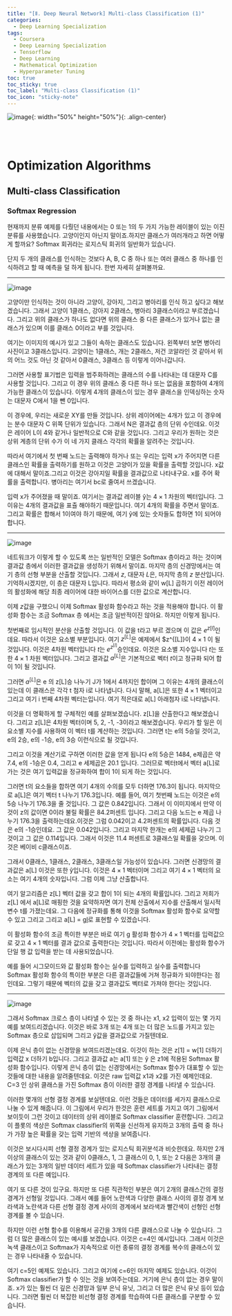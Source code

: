 ```yaml
---
title: "[Ⅱ. Deep Neural Network] Multi-class Classification (1)"
categories:
  - Deep Learning Specialization
tags:
  - Coursera
  - Deep Learning Specialization
  - Tensorflow
  - Deep Learning
  - Mathematical Optimization
  - Hyperparameter Tuning
toc: true
toc_sticky: true
toc_label: "Multi-class Classification (1)"
toc_icon: "sticky-note"
---
```


![image](https://user-images.githubusercontent.com/55765292/177095282-038ee3ed-f543-4793-9eff-f2d5ac239f36.png){: width="50%" height="50%"}{: .align-center}

<br><br>

# Optimization Algorithms

## Multi-class Classification

### Softmax Regression

현재까지 분류 예제를 다뤘던 내용에서는 0 또는 1의 두 가지 가능한 레이블이 있는 이진 분류를 사용했습니다. 고양이인지 아닌지 말이죠.하지만 클래스가 여러개라고 하면 어떻게 할까요? Softmax 회귀라는 로지스틱 회귀의 일반화가 있습니다.

단지 두 개의 클래스를 인식하는 것보다 A, B, C 중 하나 또는 여러 클래스 중 하나를 인식하려고 할 때 예측을 덜 하게 됩니다. 한번 자세히 살펴볼까요.

---

![image](https://user-images.githubusercontent.com/55765292/179472049-8a9bfc84-4c51-4bcc-87a8-8da47b7203b5.png)

고양이만 인식하는 것이 아니라 고양이, 강아지, 그리고 병아리를 인식 하고 싶다고 해보겠습니다. 그래서 고양이 1클래스, 강아지 2클래스, 병아리 3클래스이라고 부르겠습니다. 그리고 위의 클래스가 하나도 없다면 위의 클래스 중 다른 클래스가 있거나 없는 클래스가 있으며 이를 클래스 0이라고 부를 것입니다.

여기는 이미지의 예시가 있고 그들이 속하는 클래스도 있습니다. 왼쪽부터 보면 병아리 사진이고 3클래스입니다. 고양이는 1클래스, 개는 2클래스, 저건 코알라인 것 같아서 위의 어느 것도 아닌 것 같아서 0클래스, 3클래스 등 이렇게 이어나갑니다.

그러면 사용할 표기법은 입력을 범주화하려는 클래스의 수를 나타내는 데 대문자 C를 사용할 것입니다. 그리고 이 경우 위의 클래스 중 다른 하나 또는 없음을 포함하여 4개의 가능한 클래스이 있습니다. 이렇게 4개의 클래스이 있는 경우 클래스을 인덱싱하는 숫자는 대문자 C에서 1을 뺀 0입니다.

이 경우에, 우리는 새로운 XY를 만들 것입니다. 상위 레이어에는 4개가 있고 이 경우에는 분수 대문자 C 위쪽 단위가 있습니다. 그래서 N은 결과값 층의 단위 수인데요. 이것은 레이어 L이 4와 같거나 일반적으로 C와 같을 것입니다. 그리고 우리가 원하는 것은 상위 계층의 단위 수가 이 네 가지 클래스 각각의 확률을 알려주는 것입니다.

따라서 여기에서 첫 번째 노드는 출력해야 하거나 또는 우리는 입력 x가 주어지면 다른 클래스인 확률을 출력하기를 원하고 이것은 고양이가 있을 확률을 출력할 것입니다. x값에 대해서 말이죠.그리고 이것은 강아지일 확률을 결과값으로 나타내구요. x를 주어 확률을 출력합니다. 병아리는 여기서 bc로 줄여서 쓰겠습니다.

입력 x가 주어졌을 때 말이죠. 여기서는 결과값 레이블 ŷ는 $4 \times 1$ 차원의 벡터입니다. 그 이유는 4개의 결과값을 표츌 해야하기 때문입니다. 여기 4개의 확률을 주면서 말이죠. 그리고 확률은 합해서 1이여야 하기 때문에, 여기 ŷ에 있는 숫자들도 합하면 1이 되어야 합니다.

---

![image](https://user-images.githubusercontent.com/55765292/179468396-03eafd2b-6475-4fbd-90f4-4dd2ecc38648.png)


네트워크가 이렇게 할 수 있도록 쓰는 일반적인 모델은 Softmax 층이라고 하는 것이며 결과값 층에서 이러한 결과값을 생성하기 위해서 말이죠. 마지막 층의 신경망에서는 여기 층의 선형 부분을 산출할 것입니다. 그래서 $z$, 대문자 $L$은, 마지막 층의 $z$ 분산입니다. 기억하시겠지만, 이 층은 대문자 L입니다. 따라서 평소와 같이 w[L] 곱하기 이전 레이어의 활성화에 해당 최종 레이어에 대한 바이어스를 더한 값으로 계산합니다.

이제 $z$값을 구했으니 이제 Softmax 활성화 함수라고 하는 것을 적용해야 합니다. 이 활성화 함수는 조금 Softmax 층 에서는 조금 일반적이진 않아요. 하지만 이렇게 됩니다.

첫번째로 임시적인 분산을 산출할 것입니다. 이 값을 t라고 부르 겠으며 이 값은 $e^{z[l]}$인데요. 따라서 이것은 요소별 부분입니다. 여기 $z^{[L]}$은 예제에서 $z^{[L]}이 $4 \times 1$ 이 될 것입니다. 이것은 4차원 벡터입니다 $t$는 $e^{z^{[l]}}$승인데요. 이것은 요소별 지수입니다 $t$는 또한 $4 \times 1$ 차원 벡터입니다. 그리고 결과값 $a^{[L]}$은 기본적으로 벡터 $t$이고 정규화 되어 합이 1이 될 것입니다.

그러면 $a^{[L]}$은 e 의 z[L]승 나누기 J가 1에서 4까지인 합이며 그 이유는 4개의 클래스이 있는데 이 클래스은 각각 t 첨자 i로 나타냅니다. 다시 말해, a[L]은 또한 $4 \times 1$ 벡터이고 그리고 여기 i 번째 4차원 벡터는입니다. 여기 적은대로 a[L] 아래첨자 i로 나타냅니다.

이것을 더 명확하게 할 구체적인 예를 살펴보겠습니다. z[L]을 산출한다고 해보겠습니다. 그리고 z[L]은 4차원 벡터이며 5, 2, -1, -3이라고 해보겠습니다. 우리가 할 일은 이 요소별 지수를 사용하여 이 벡터 t를 계산하는 것입니다. 그러면 t는 e의 5승일 것이고, e의 2승, e의 -1승, e의 3승 이런식으로 될 것입니다.

그리고 이것을 계산기로 구하면 이러한 값을 얻게 됩니다 e의 5승은 1484, e제곱은 약 7.4, e의 -1승은 0.4, 그리고 e 세제곱은 20.1 입니다. 그러므로 벡터t에서 벡터 a[L]로 가는 것은 여기 입력값을 정규화하여 합이 1이 되게 하는 것입니다.

그러면 t의 요소들을 합하면 여기 4개의 수의를 모두 더하면 176.3이 됩니다. 마지막으로 a[L]은 여기 벡터 t 나누기 176.3입니다. 예를 들어, 여기 첫번째 노드는 이것은 e의 5승 나누기 176.3을 줄 것입니다. 그 값은 0.842입니다. 그래서 이 이미지에서 만약 이것이 z의 값이면 0이라 불릴 확률은 84.2퍼센트 입니다. 그리고 다음 노드는 e 제곱 나누기 176.3을 출력하는데요.이것은 그럼 0.042이고 4.2퍼센트의 확률입니다. 다음 것은 e의 -1승인데요. 그 값은 0.042입니다. 그리고 마지막 한개는 e의 세제곱 나누기 그것이고 그 값은 0.114입니다. 그래서 이것은 11.4 퍼센트로 3클래스일 확률을 갖으며. 이것은 베이비 c클래스이죠.

그래서 0클래스, 1클래스, 2클래스, 3클래스일 가능성이 있습니다. 그러면 신경망의 결과값은 a[L] 이것은 또한 ŷ입니다. 이것은 $4 \times 1$ 벡터이며 그리고 여기 $4 \times 1$ 벡터의 요소는 여기 4개의 숫자입니다. 그럼 이제 그냥 산출합니다.

여기 알고리즘은 z[L] 벡터 값을 갖고 합이 1이 되는 4개의 확률입니다. 그리고 저희가 z[L] 에서 a[L]로 매핑한 것을 요약하자면 여기 전체 산출에서 지수를 산출해서 일시적 변수 t를 가졌는데요. 그 다음에 정규화를 통해 이것을 Softmax 활성화 함수로 요약할 수 있고 그리고 그리고 a[L] = g[l](z[l])로 표현할 수 있겠습니다.

이 활성화 함수의 조금 특이한 부분은 바로 여기 g 활성화 함수가 $4 \times 1$ 벡터를 입력값으로 갖고 $4 \times 1$ 벡터를 결과 값으로 출력한다는 것입니다. 따라서 이전에는 활성화 함수가 단일 행 값 입력을 받는 데 사용되었습니다.

예를 들어 시그모이드와 값 활성화 함수는 실수를 입력하고 실수를 출력합니다 Softmax 활성화 함수의 특이한 부분은 다른 결과값들에 거쳐 정규화가 되야한다는 점인데요. 그렇기 때문에 벡터의 값을 갖고 결과값도 벡터로 가져야 한다는 것입니다.

---

![image](https://user-images.githubusercontent.com/55765292/179466898-af5fe3e1-7f88-423c-b9e0-ec4a95751bb1.png)

그래서 Softmax 크로스 층이 나타낼 수 있는 것 중 하나는 x1, x2 입력이 있는 몇 가지 예를 보여드리겠습니다. 이것은 바로 3개 또는 4개 또는 더 많은 노드를 가지고 있는 Softmax 층으로 삽입되며 그리고 ŷ값을 결과값으로 가질텐데요.

이제 은닉 층이 없는 신경망을 보여드리겠는데요. 이것이 하는 것은 z[1] = w[1] 더하기 입력값 x 더하기 b입니다. 그리고 결과값 a는 a[1] 또는 ŷ 은 z1에 적용된 Softmax 활성화 함수입니다. 이렇게 은닉 층이 없는 신경망에서는 Softmax 함수가 대표할 수 있는 것들에 대한 내용을 알려줄텐데요. 이것은 raw 입력값 x1과 x2를 가진 예제인데요. C=3 인 상위 클래스을 가진 Softmax 층이 이러한 결정 경계를 나타낼 수 있습니다.

이러한 몇개의 선형 결정 경계를 보실텐데요. 이런 것들은 데이터를 세가지 클래스으로 나눌 수 있게 해줍니다. 이 그림에서 우리가 한것은 훈련 세트를 가지고 여기 그림에서 보이듯이 그런 것이고 데이터의 상위 레이블로 Softmax classifier 훈련합니다. 그리고 이 플롯의 색상은 Softmax classifier의 위쪽을 신선하게 유지하고 3개의 출력 중 하나가 가장 높은 확률을 갖는 입력 기반의 색상을 보여줍니다.

이것은 보시다시피 선형 결정 경계가 있는 로지스틱 회귀분석과 비슷한데요. 하지만 2개 이상의 클래스이 있는 것과 같이 0클래스, 1, 그 클래스이 0, 1, 또는 2 다음은 3개의 클래스가 있는 3개의 일반 데이터 세트가 있을 때 Softmax classifier가 나타내는 결정 경계의 또 다른 예입니다.

여기 또 다른 것이 있구요. 하지만 또 다른 직관적인 부분은 여기 2개의 클래스간의 결정 경계가 선형일 것입니다. 그래서 예를 들어 노란색과 다양한 클래스 사이의 결정 경계 보라색과 노란색과 다른 선형 결정 경계 사이의 경계에서 보라색과 빨간색이 선형인 선형 경계를 볼 수 있습니다.

하지만 이런 선형 함수를 이용해서 공간을 3개의 다른 클래스으로 나눌 수 있습니다. 그럼 더 많은 클래스이 있는 예시를 보겠습니다. 이것은 c=4인 예시입니다. 그래서 이것은 녹색 클래스이고 Softmax가 지속적으로 이런 종류의 결정 경계를 복수의 클래스이 있는 경우 나타내줄 수 있습니다.

여기 c=5인 예제도 있습니다. 그리고 여기에 c=6인 마지막 예제도 있습니다. 이것이 Softmax classifier가 할 수 잇는 것을 보여주는데요. 거기에 은닉 층이 없는 경우 말이죠. x가 있는 훨씬 더 깊은 신경망과 일부 은닉 유닛, 그리고 더 많은 은닉 유닛 등이 있습니다. 그러면 훨씬 더 복잡한 비선형 결정 경계를 학습하여 다른 클래스를 구분할 수 있습니다.
